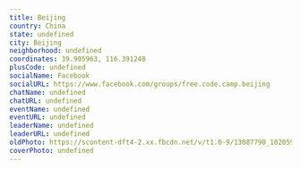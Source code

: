 ```yaml
---
title: Beijing
country: China
state: undefined
city: Beijing
neighborhood: undefined
coordinates: 39.905963, 116.391248
plusCode: undefined
socialName: Facebook
socialURL: https://www.facebook.com/groups/free.code.camp.beijing
chatName: undefined
chatURL: undefined
eventName: undefined
eventURL: undefined
leaderName: undefined
leaderURL: undefined
oldPhoto: https://scontent-dft4-2.xx.fbcdn.net/v/t1.0-9/13087790_10205951001166228_1783074197436508327_n.jpg?oh=a6ed705935149e675e795c3f52ac356e&oe=59941F99
coverPhoto: undefined
---
```

